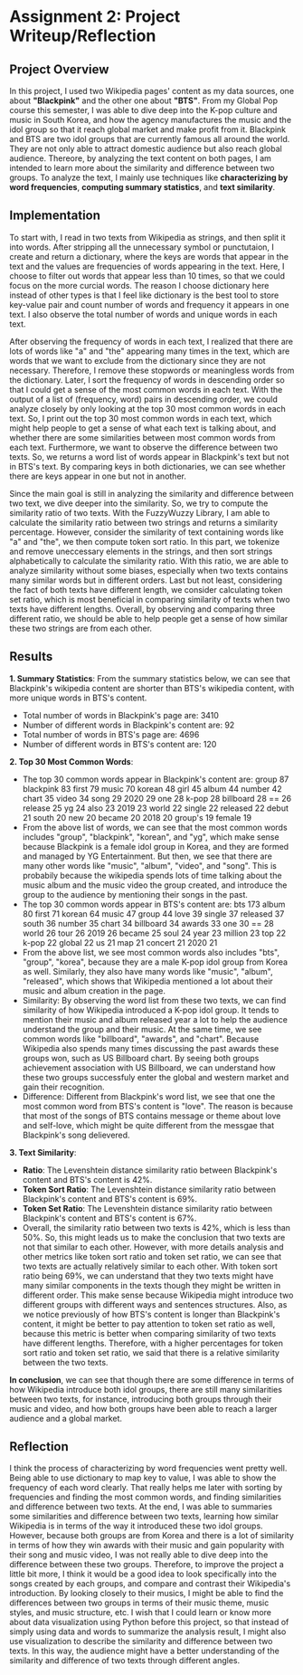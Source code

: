 # Assignment 2: Project Writeup/Reflection
 
## Project Overview

In this project, I used two Wikipedia pages' content as my data sources, one about **"Blackpink"** and the other one about **"BTS"**. From my Global Pop course this semester, I was able to dive deep into the K-pop culture and music in South Korea, and how the agency manufactures the music and the idol group so that it reach global market and make profit from it. Blackpink and BTS are two idol groups that are currently famous all around the world. They are not only able to attract domestic audience but also reach global audience. Thereore, by analyzing the text content on both pages, I am intended to learn more about the similarity and difference between two groups. To analyze the text, I mainly use techniques like **characterizing by word frequencies**, **computing summary statistics**, and **text similarity**. 

## Implementation

To start with, I read in two texts from Wikipedia as strings, and then split it into words. After stripping all the unnecessary symbol or punctutaion, I create and return a dictionary, where the keys are words that appear in the text and the values are frequencies of words appearing in the text. Here, I choose to filter out words that appear less than 10 times, so that we could focus on the more curcial words. The reason I choose dictionary here instead of other types is that I feel like dictionary is the best tool to store key-value pair and count number of words and frequency it appears in one text. I also observe the total number of words and unique words in each text. 

After observing the frequency of words in each text, I realized that there are lots of words like "a" and "the" appearing many times in the text, which are words that we want to exclude from the dictionary since they are not necessary. Therefore, I remove these stopwords or meaningless words from the dictionary. Later, I sort the frequency of words in descending order so that I could get a sense of the most common words in each text. With the output of a list of (frequency, word) pairs in descending order, we could analyze closely by only looking at the top 30 most common words in each text. So, I print out the top 30 most common words in each text, which might help people to get a sense of what each text is talking about, and whether there are some similarities between most common words from each text. Furthermore, we want to observe the difference between two texts. So, we returns a word list of words appear in Blackpink's text but not in BTS's text. By comparing keys in both dictionaries, we can see whether there are keys appear in one but not in another. 

Since the main goal is still in analyzing the similarity and difference between two text, we dive deeper into the similarity. So, we try to compute the similarity ratio of two texts. With the FuzzyWuzzy Library, I am able to calculate the similarity ratio between two strings and returns a similarity percentage. However, consider the similarity of text containing words like "a" and "the", we then compute token sort ratio. In this part, we tokenize and remove uneccessary elements in the strings, and then sort strings alphabetically to calculate the similarity ratio. With this ratio, we are able to analyze similarity without some biases, especially when two texts contains many similar words but in different orders. Last but not least, considering the fact of both texts have different length, we consider calculating token set ratio, which is most beneficial in comparing similarity of texts when two texts have different lengths. Overall, by observing and comparing three different ratio, we should be able to help people get a sense of how similar these two strings are from each other.

## Results
**1. Summary Statistics**: From the summary statistics below, we can see that Blackpink's wikipedia content are shorter than BTS's wikipedia content, with more unique words in BTS's content. 
- Total number of words in Blackpink's page are: 3410
- Number of different words in Blackpink's content are: 92
- Total number of words in BTS's page are: 4696
- Number of different words in BTS's content are: 120

**2. Top 30 Most Common Words**: 
- The top 30 common words appear in Blackpink's content are: 
    group    87
    blackpink    83
    first    79
    music    70
    korean   48
    girl     45
    album    44
    number   42
    chart    35
    video    34
    song     29
    2020     29
    one      28
    k-pop    28
    billboard    28
    ==    26
    release    25
    yg       24
    also     23
    2019     23
    world    22
    single   22
    released    22
    debut    21
    south    20
    new      20
    became   20
    2018     20
    group's    19
    female    19
- From the above list of words, we can see that the most common words includes "group", "blackpink", "korean", and "yg", which make sense because Blackpink is a female idol group in Korea, and they are formed and managed by YG Entertainment. But then, we see that there are many other words like "music", "album", "video", and "song". This is probabily because the wikipedia spends lots of time talking about the music album and the music video the group created, and introduce the group to the audience by mentioning their songs in the past. 
- The top 30 common words appear in BTS's content are: 
    bts      173
    album    80
    first    71
    korean   64
    music    47
    group    44
    love     39
    single   37
    released    37
    south    36
    number   35
    chart    34
    billboard    34
    awards   33
    one      30
    ==       28
    world    26
    tour     26
    2019     26
    became   25
    soul     24
    year     23
    million    23
    top      22
    k-pop    22
    global   22
    us       21
    map      21
    concert    21
    2020     21
- From the above list, we see most common words also includes "bts", "group", "korea", because they are a male K-pop idol group from Korea as well. Similarly, they also have many words like "music", "album", "released", which shows that Wikipedia mentioned a lot about their music and album creation in the page.
- Similarity: By observing the word list from these two texts, we can find similarity of how Wikipedia introduced a K-pop idol group. It tends to mention their music and album released year a lot to help the audience understand the group and their music. At the same time, we see common words like "billboard", "awards", and "chart". Because Wikipedia also spends many times discussing the past awards these groups won, such as US Billboard chart. By seeing both groups achievement association with US Billboard, we can understand how these two groups successfuly enter the global and western market and gain their recognition. 
- Difference: Different from Blackpink's word list, we see that one the most common word from BTS's content is "love". The reason is because that most of the songs of BTS contains message or theme about love and self-love, which might be quite different from the messgae that Blackpink's song delievered. 

**3. Text Similarity**: 
- **Ratio**: The Levenshtein distance similarity ratio between Blackpink's content and BTS's content is 42%.
- **Token Sort Ratio**: The Levenshtein distance similarity ratio between Blackpink's content and BTS's content is 69%.
- **Token Set Ratio**: The Levenshtein distance similarity ratio between Blackpink's content and BTS's content is 67%.
- Overall, the similarity ratio between two texts is 42%, which is less than 50%. So, this might leads us to make the conclusion that two texts are not that similar to each other. However, with more details analysis and other metrics like token sort ratio and token set ratio, we can see that two texts are actually relatively similar to each other. With token sort ratio being 69%, we can understand that they two texts might have many similar components in the texts though they might be written in different order. This make sense because Wikipedia might introduce two different groups with different ways and sentences structures. Also, as we notice previously of how BTS's content is longer than Blackpink's content, it might be better to pay attention to token set ratio as well, because this metric is better when comparing similarity of two texts have different lengths. Therefore, with a higher percentages for token sort ratio and token set ratio, we said that there is a relative similarity between the two texts. 

**In conclusion**, we can see that though there are some difference in terms of how Wikipedia introduce both idol groups, there are still many similarities between two texts, for instance, introducing both groups through their music and video, and how both groups have been able to reach a larger audience and a global market. 

## Reflection
I think the process of characterizing by word frequencies went pretty well. Being able to use dictionary to map key to value, I was able to show the frequency of each word clearly. That really helps me later with sorting by frequencies and finding the most common words, and finding similarities and difference between two texts. At the end, I was able to summaries some similarities and difference between two texts, learning how similar Wikipedia is in terms of the way it introduced these two idol groups. However, because both groups are from Korea and there is a lot of similarity in terms of how they win awards with their music and gain popularity with their song and music video, I was not really able to dive deep into the difference between these two groups. Therefore, to improve the project a little bit more, I think it would be a good idea to look specifically into the songs created by each groups, and compare and contrast their Wikipedia's introduction. By looking closely to their musics, I might be able to find the differences between two groups in terms of their music theme, music styles, and music structure, etc. I wish that I could learn or know more about data visualization using Python before this project, so that instead of simply using data and words to summarize the analysis result, I might also use visualization to describe the similarity and difference between two texts. In this way, the audience might have a better understanding of the similarity and difference of two texts through different angles. 